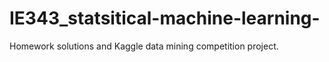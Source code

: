 # IE343_statsitical-machine-learning-
Homework solutions and Kaggle data mining competition project.
